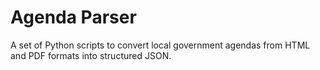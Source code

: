 # Agenda Parser

A set of Python scripts to convert local government agendas from HTML and PDF formats into structured JSON.